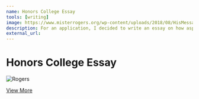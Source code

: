 ```yaml
---
name: Honors College Essay
tools: [writing]
image: https://www.misterrogers.org/wp-content/uploads/2018/08/HisMessage_Intro2.jpg
description: For an application, I decided to write an essay on how aspects of Fred Rogers' life influenced him in during the creation of the Mister Rogers' Neighborhood show. As a result of this essay, I received acceptance into the Honors College as a current Oregon State student.
external_url: 
---
```


# Honors College Essay

![Rogers](https://www.misterrogers.org/wp-content/uploads/2018/08/HisMessage_Intro2.jpg)

<p class="text-center">

<a class="btn btn-outline-primary" href="https://drive.google.com/file/d/1pt53SfoZiWv63PTfjX3LR845I0ab9BKT/view?usp=sharing">View More</a> 
  
</p>
